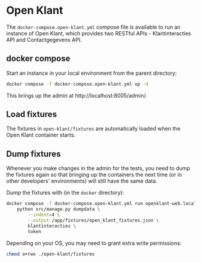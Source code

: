 # Open Klant

The `docker-compose.open-klant.yml` compose file is available to run an instance of Open Klant, which provides
two RESTful APIs - Klantinteracties API and Contactgegevens API.

## docker compose

Start an instance in your local environment from the parent directory:

```bash
docker compose -f docker-compose.open-klant.yml up -d
```

This brings up the admin at http://localhost:8005/admin/.

## Load fixtures

The fixtures in `open-klant/fixtures` are automatically loaded when the Open Klant container starts.

## Dump fixtures

Whenever you make changes in the admin for the tests, you need to dump the fixtures again so that
bringing up the containers the next time (or in other developers' environments) will still have the
same data.

Dump the fixtures with (in the `docker` directory):

```bash
docker compose -f docker-compose.open-klant.yml run openklant-web.local \
    python src/manage.py dumpdata \
        --indent=4 \
        --output /app/fixtures/open_klant_fixtures.json \
        klantinteracties \
        token
```

Depending on your OS, you may need to grant extra write permissions:

```bash
chmod o+rwx ./open-klant/fixtures
```
